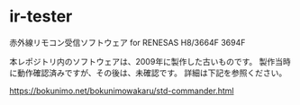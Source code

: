 # ir-tester
赤外線リモコン受信ソフトウェア for RENESAS H8/3664F 3694F

本レポジトリ内のソフトウェアは、2009年に製作した古いものです。
製作当時に動作確認済みですが、その後は、未確認です。
詳細は下記を参照ください。

https://bokunimo.net/bokunimowakaru/std-commander.html
